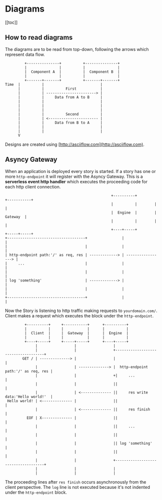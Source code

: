 # Diagrams




[[toc]]

## How to read diagrams

The diagrams are to be read from top-down, following the arrows which represent data flow.

```
         +---------------+          +---------------+
         |               |          |               |
         |  Component A  |          |  Component B  |
         |               |          |               |
         +-------+-------+          +-------+-------+
Time  |          |                          |
      |          |          First           |
      |          | -----------------------> |
      |          |     Data from A to B     |
      |          |                          |
      |          |                          |
      |          |                          |
      |          |          Second          |
      |          | <----------------------- |
      |          |     Data from B to A     |
      |          |                          |
      |          |                          |
      V

```

Designs are created using [http://asciiflow.com](http://asciiflow.com).

## Asyncy Gateway

When an application is deployed every story is started.
If a story has one or more `http-endpoint` it will register with the Asyncy Gateway.
This is a **serverless event http handler** which executes the proceeding code for each http client connection.

```
                                                 +----------+        +-----------+
                                                 |          |        |           |
                                                 |  Engine  |        |  Gateway  |
                                                 |          |        |           |
                                                 +----+-----+        +-----+-----+
+------------------------------------+                |                    |
|                                    |                |                    |
| http-endpoint path:'/' as req, res | -------------> | -----------------> |
|     ...                            |                |                    |
|                                    |                |                    |
| log 'something'                    | -------------> |                    |
|                                    |                |                    |
+------------------------------------+                |                    |
```

Now the Story is listening to http traffic making requests to `yourdomain.com/`.
Client makes a request which executes the block under the `http-endpoint`.

```
         +----------+     +-----------+      +----------+
         |          |     |           |      |          |
         |  Client  |     |  Gateway  |      |  Engine  |
         |          |     |           |      |          |
         +----+-----+     +-----+-----+      +----+-----+
              |                 |                 |
              |                 |                 +-------------------------------------+
        GET / | --------------> |                 |                                     |
              |                 | --------------> |  http-endpoint path:'/' as req, res |
              |                 |                 +|     ...                            |
              |                 |                 ||                                    |
              |                 | <-------------- ||     res write data:'Hello world!'  |
 Hello world! | <-------------- |                 ||                                    |
              |                 | <-------------- ||     res finish                     |
          EOF | X-------------- |                 ||                                    |
              |                 |                 ||     ...                            |
              |                 |                 ||                                    |
              |                 |                 || log 'something'                    |
              |                 |                 ||                                    |
              |                 |                 +-------------------------------------+
              |                 |                 |
              |                 |                 |
```

The proceeding lines after `res finish` occurs asynchronously from the client perspective.
The `log` line is not executed because it's not indented under the `http-endpoint` block.
